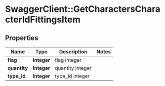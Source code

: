 # SwaggerClient::GetCharactersCharacterIdFittingsItem

## Properties
Name | Type | Description | Notes
------------ | ------------- | ------------- | -------------
**flag** | **Integer** | flag integer | 
**quantity** | **Integer** | quantity integer | 
**type_id** | **Integer** | type_id integer | 


